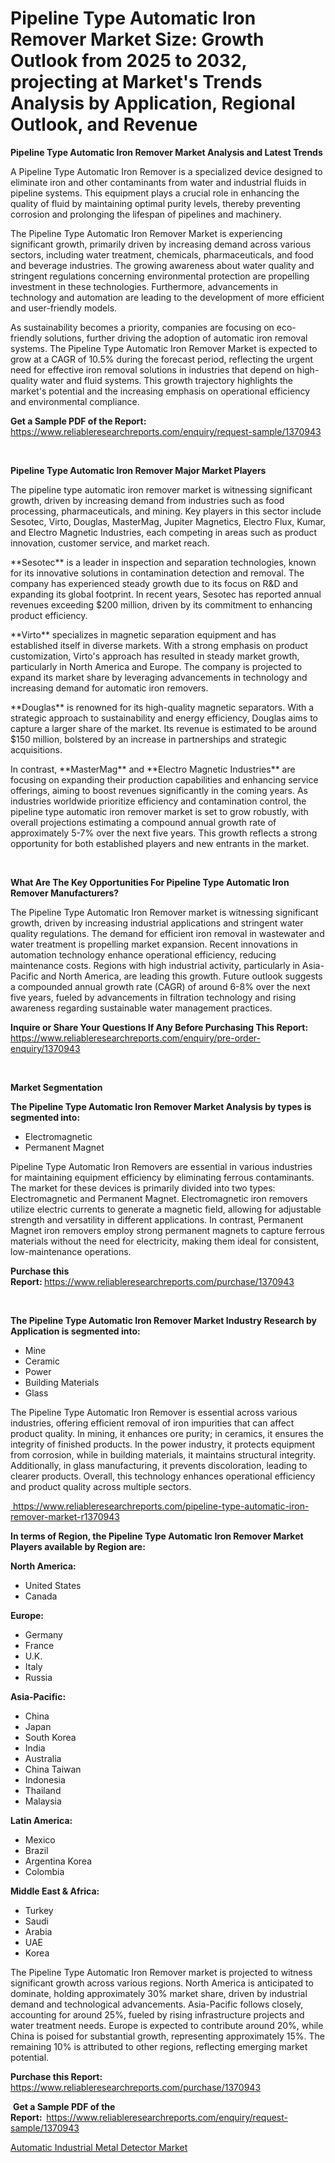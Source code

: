 <p><h1>Pipeline Type Automatic Iron Remover Market Size: Growth Outlook from 2025 to 2032, projecting at Market's Trends Analysis by Application, Regional Outlook, and Revenue</h1></p><p><strong>Pipeline Type Automatic Iron Remover Market Analysis and Latest Trends</strong></p>
<p><p>A Pipeline Type Automatic Iron Remover is a specialized device designed to eliminate iron and other contaminants from water and industrial fluids in pipeline systems. This equipment plays a crucial role in enhancing the quality of fluid by maintaining optimal purity levels, thereby preventing corrosion and prolonging the lifespan of pipelines and machinery. </p><p>The Pipeline Type Automatic Iron Remover Market is experiencing significant growth, primarily driven by increasing demand across various sectors, including water treatment, chemicals, pharmaceuticals, and food and beverage industries. The growing awareness about water quality and stringent regulations concerning environmental protection are propelling investment in these technologies. Furthermore, advancements in technology and automation are leading to the development of more efficient and user-friendly models.</p><p>As sustainability becomes a priority, companies are focusing on eco-friendly solutions, further driving the adoption of automatic iron removal systems. The Pipeline Type Automatic Iron Remover Market is expected to grow at a CAGR of 10.5% during the forecast period, reflecting the urgent need for effective iron removal solutions in industries that depend on high-quality water and fluid systems. This growth trajectory highlights the market's potential and the increasing emphasis on operational efficiency and environmental compliance.</p></p>
<p><strong>Get a Sample PDF of the Report:&nbsp;</strong> <a href="https://www.reliableresearchreports.com/enquiry/request-sample/1370943?utm_campaign=2290&utm_medium=2&utm_source=Github&utm_content=ia&utm_term=22032025&utm_id=pipeline-type-automatic-iron-remover">https://www.reliableresearchreports.com/enquiry/request-sample/1370943</a></p>
<p>&nbsp;</p>
<p><strong>Pipeline Type Automatic Iron Remover Major Market Players</strong></p>
<p><p>The pipeline type automatic iron remover market is witnessing significant growth, driven by increasing demand from industries such as food processing, pharmaceuticals, and mining. Key players in this sector include Sesotec, Virto, Douglas, MasterMag, Jupiter Magnetics, Electro Flux, Kumar, and Electro Magnetic Industries, each competing in areas such as product innovation, customer service, and market reach.</p><p>**Sesotec** is a leader in inspection and separation technologies, known for its innovative solutions in contamination detection and removal. The company has experienced steady growth due to its focus on R&D and expanding its global footprint. In recent years, Sesotec has reported annual revenues exceeding $200 million, driven by its commitment to enhancing product efficiency.</p><p>**Virto** specializes in magnetic separation equipment and has established itself in diverse markets. With a strong emphasis on product customization, Virto's approach has resulted in steady market growth, particularly in North America and Europe. The company is projected to expand its market share by leveraging advancements in technology and increasing demand for automatic iron removers.</p><p>**Douglas** is renowned for its high-quality magnetic separators. With a strategic approach to sustainability and energy efficiency, Douglas aims to capture a larger share of the market. Its revenue is estimated to be around $150 million, bolstered by an increase in partnerships and strategic acquisitions.</p><p>In contrast, **MasterMag** and **Electro Magnetic Industries** are focusing on expanding their production capabilities and enhancing service offerings, aiming to boost revenues significantly in the coming years. As industries worldwide prioritize efficiency and contamination control, the pipeline type automatic iron remover market is set to grow robustly, with overall projections estimating a compound annual growth rate of approximately 5-7% over the next five years. This growth reflects a strong opportunity for both established players and new entrants in the market.</p></p>
<p>&nbsp;</p>
<p><strong>What Are The Key Opportunities For Pipeline Type Automatic Iron Remover Manufacturers?</strong></p>
<p><p>The Pipeline Type Automatic Iron Remover market is witnessing significant growth, driven by increasing industrial applications and stringent water quality regulations. The demand for efficient iron removal in wastewater and water treatment is propelling market expansion. Recent innovations in automation technology enhance operational efficiency, reducing maintenance costs. Regions with high industrial activity, particularly in Asia-Pacific and North America, are leading this growth. Future outlook suggests a compounded annual growth rate (CAGR) of around 6-8% over the next five years, fueled by advancements in filtration technology and rising awareness regarding sustainable water management practices.</p></p>
<p><strong>Inquire or Share Your Questions If Any Before Purchasing This Report:</strong> <a href="https://www.reliableresearchreports.com/enquiry/pre-order-enquiry/1370943?utm_campaign=2290&utm_medium=2&utm_source=Github&utm_content=ia&utm_term=22032025&utm_id=pipeline-type-automatic-iron-remover">https://www.reliableresearchreports.com/enquiry/pre-order-enquiry/1370943</a></p>
<p>&nbsp;</p>
<p><strong>Market Segmentation</strong></p>
<p><strong>The Pipeline Type Automatic Iron Remover Market Analysis by types is segmented into:</strong></p>
<p><ul><li>Electromagnetic</li><li>Permanent Magnet</li></ul></p>
<p><p>Pipeline Type Automatic Iron Removers are essential in various industries for maintaining equipment efficiency by eliminating ferrous contaminants. The market for these devices is primarily divided into two types: Electromagnetic and Permanent Magnet. Electromagnetic iron removers utilize electric currents to generate a magnetic field, allowing for adjustable strength and versatility in different applications. In contrast, Permanent Magnet iron removers employ strong permanent magnets to capture ferrous materials without the need for electricity, making them ideal for consistent, low-maintenance operations.</p></p>
<p><strong>Purchase this Report:&nbsp;</strong><a href="https://www.reliableresearchreports.com/purchase/1370943?utm_campaign=2290&utm_medium=2&utm_source=Github&utm_content=ia&utm_term=22032025&utm_id=pipeline-type-automatic-iron-remover">https://www.reliableresearchreports.com/purchase/1370943</a></p>
<p>&nbsp;</p>
<p><strong>The Pipeline Type Automatic Iron Remover Market Industry Research by Application is segmented into:</strong></p>
<p><ul><li>Mine</li><li>Ceramic</li><li>Power</li><li>Building Materials</li><li>Glass</li></ul></p>
<p><p>The Pipeline Type Automatic Iron Remover is essential across various industries, offering efficient removal of iron impurities that can affect product quality. In mining, it enhances ore purity; in ceramics, it ensures the integrity of finished products. In the power industry, it protects equipment from corrosion, while in building materials, it maintains structural integrity. Additionally, in glass manufacturing, it prevents discoloration, leading to clearer products. Overall, this technology enhances operational efficiency and product quality across multiple sectors.</p></p>
<p><a href="https://www.reliableresearchreports.com/pipeline-type-automatic-iron-remover-market-r1370943?utm_campaign=2290&utm_medium=2&utm_source=Github&utm_content=ia&utm_term=22032025&utm_id=pipeline-type-automatic-iron-remover">&nbsp;https://www.reliableresearchreports.com/pipeline-type-automatic-iron-remover-market-r1370943</a></p>
<p><strong>In terms of Region, the Pipeline Type Automatic Iron Remover Market Players available by Region are:</strong></p>
<p>
    <p> <strong> North America: </strong>
        <ul>
            <li>United States</li>
            <li>Canada</li>
        </ul>
        </p> 
    <p> <strong> Europe: </strong>
        <ul>
            <li>Germany</li>
            <li>France</li>
            <li>U.K.</li>
            <li>Italy</li>
            <li>Russia</li>
        </ul>
        </p> 
    <p> <strong> Asia-Pacific: </strong>
        <ul>
            <li>China</li>
            <li>Japan</li>
            <li>South Korea</li>
            <li>India</li>
            <li>Australia</li>
            <li>China Taiwan</li>
            <li>Indonesia</li>
            <li>Thailand</li>
            <li>Malaysia</li>
        </ul>
        </p> 
    <p> <strong> Latin America: </strong>
        <ul>
            <li>Mexico</li>
            <li>Brazil</li>
            <li>Argentina Korea</li>
            <li>Colombia</li>
        </ul>
        </p> 
    <p> <strong> Middle East & Africa: </strong>
        <ul>
            <li>Turkey</li>
            <li>Saudi</li>
            <li>Arabia</li>
            <li>UAE</li>
            <li>Korea</li>
        </ul>
    </p>
    </p>
<p><p>The Pipeline Type Automatic Iron Remover market is projected to witness significant growth across various regions. North America is anticipated to dominate, holding approximately 30% market share, driven by industrial demand and technological advancements. Asia-Pacific follows closely, accounting for around 25%, fueled by rising infrastructure projects and water treatment needs. Europe is expected to contribute around 20%, while China is poised for substantial growth, representing approximately 15%. The remaining 10% is attributed to other regions, reflecting emerging market potential.</p></p>
<p><strong>Purchase this Report: </strong><a href="https://www.reliableresearchreports.com/purchase/1370943?utm_campaign=2290&utm_medium=2&utm_source=Github&utm_content=ia&utm_term=22032025&utm_id=pipeline-type-automatic-iron-remover">https://www.reliableresearchreports.com/purchase/1370943</a></p>
<p>&nbsp;<strong>Get a Sample PDF of the Report:&nbsp;&nbsp;</strong><a href="https://www.reliableresearchreports.com/enquiry/request-sample/1370943?utm_campaign=2290&utm_medium=2&utm_source=Github&utm_content=ia&utm_term=22032025&utm_id=pipeline-type-automatic-iron-remover">https://www.reliableresearchreports.com/enquiry/request-sample/1370943</a></p>
<p><strong></strong></p>
<p><p><a href="https://github.com/boitafbg/Market-Research-Report-List-1/blob/main/automatic-industrial-metal-detector-market.md?utm_campaign=2290&utm_medium=2&utm_source=Github&utm_content=ia&utm_term=22032025&utm_id=pipeline-type-automatic-iron-remover">Automatic Industrial Metal Detector Market</a></p></p>